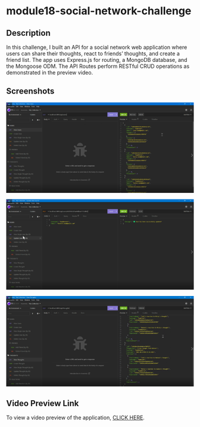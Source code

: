 # module18-social-network-challenge

## Description

In this challenge, I built an API for a social network web application where users can share their thoughts, react to friends’ thoughts, and create a friend list. The app uses Express.js for routing, a MongoDB database, and the Mongoose ODM. The API Routes perform RESTful CRUD operations as demonstrated in the preview video.

## Screenshots

![Screenshot of the application](./images/Social%20Network%20API%20Screenshot1.png)

![Screenshot of the application](./images/Social%20Network%20API%20Screenshot2.png)

![Screenshot of the application](./images/Social%20Network%20API%20Screenshot3.png)

## Video Preview Link

To view a video preview of the application, [CLICK HERE](https://drive.google.com/file/d/1yIBQ9DdbpLJJNhF7BzjhyNraZtN_HwyC/view).